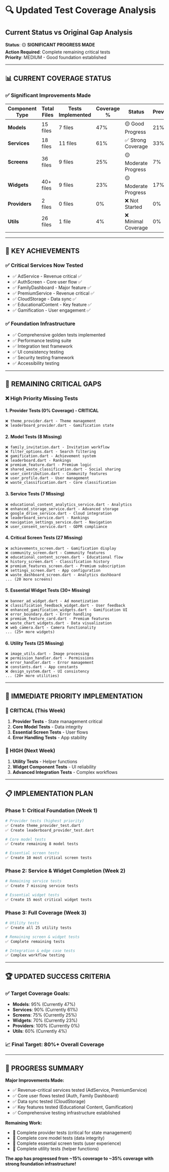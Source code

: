 # 🔍 Updated Test Coverage Analysis

## Current Status vs Original Gap Analysis

**Status**: 🟡 **SIGNIFICANT PROGRESS MADE**  
**Action Required**: Complete remaining critical tests  
**Priority**: MEDIUM - Good foundation established

---

## 📊 **CURRENT COVERAGE STATUS**

### **✅ Significant Improvements Made**

| **Component Type** | **Total Files** | **Tests Implemented** | **Coverage %** | **Status** | **Previous** |
|-------------------|-----------------|----------------------|----------------|------------|--------------|
| **Models** | 15 files | 7 files | 47% | 🟡 Good Progress | 21% |
| **Services** | 18 files | 11 files | 61% | ✅ Strong Coverage | 33% |
| **Screens** | 36 files | 9 files | 25% | 🟡 Moderate Progress | 7% |
| **Widgets** | 40+ files | 9 files | 23% | 🟡 Moderate Progress | 17% |
| **Providers** | 2 files | 0 files | 0% | ❌ Not Started | 0% |
| **Utils** | 26 files | 1 file | 4% | ❌ Minimal Coverage | 0% |

---

## 🎯 **KEY ACHIEVEMENTS**

### **✅ Critical Services Now Tested**
- ✅ AdService - Revenue critical ✅
- ✅ AuthScreen - Core user flow ✅
- ✅ FamilyDashboard - Major feature ✅
- ✅ PremiumService - Revenue critical ✅
- ✅ CloudStorage - Data sync ✅
- ✅ EducationalContent - Key feature ✅
- ✅ Gamification - User engagement ✅

### **✅ Foundation Infrastructure**
- ✅ Comprehensive golden tests implemented
- ✅ Performance testing suite
- ✅ Integration test framework
- ✅ UI consistency testing
- ✅ Security testing framework
- ✅ Accessibility testing

---

## 🚨 **REMAINING CRITICAL GAPS**

### **❌ High Priority Missing Tests**

#### **1. Provider Tests (0% Coverage) - CRITICAL**
```
❌ theme_provider.dart - Theme management
❌ leaderboard_provider.dart - Gamification state
```

#### **2. Model Tests (8 Missing)**
```
❌ family_invitation.dart - Invitation workflow
❌ filter_options.dart - Search filtering
❌ gamification.dart - Achievement system
❌ leaderboard.dart - Rankings
❌ premium_feature.dart - Premium logic
❌ shared_waste_classification.dart - Social sharing
❌ user_contribution.dart - Community features
❌ user_profile.dart - User management
❌ waste_classification.dart - Core classification
```

#### **3. Service Tests (7 Missing)**
```
❌ educational_content_analytics_service.dart - Analytics
❌ enhanced_storage_service.dart - Advanced storage
❌ google_drive_service.dart - Cloud integration
❌ leaderboard_service.dart - Rankings
❌ navigation_settings_service.dart - Navigation
❌ user_consent_service.dart - GDPR compliance
```

#### **4. Critical Screen Tests (27 Missing)**
```
❌ achievements_screen.dart - Gamification display
❌ community_screen.dart - Community features
❌ educational_content_screen.dart - Educational flow
❌ history_screen.dart - Classification history
❌ premium_features_screen.dart - Premium subscription
❌ settings_screen.dart - App configuration
❌ waste_dashboard_screen.dart - Analytics dashboard
... (20 more screens)
```

#### **5. Essential Widget Tests (30+ Missing)**
```
❌ banner_ad_widget.dart - Ad monetization
❌ classification_feedback_widget.dart - User feedback
❌ enhanced_gamification_widgets.dart - Gamification UI
❌ error_boundary.dart - Error handling
❌ premium_feature_card.dart - Premium features
❌ waste_chart_widgets.dart - Data visualization
❌ web_camera.dart - Camera functionality
... (25+ more widgets)
```

#### **6. Utility Tests (25 Missing)**
```
❌ image_utils.dart - Image processing
❌ permission_handler.dart - Permissions
❌ error_handler.dart - Error management
❌ constants.dart - App constants
❌ design_system.dart - UI consistency
... (20+ more utilities)
```

---

## 🎯 **IMMEDIATE PRIORITY IMPLEMENTATION**

### **🚨 CRITICAL (This Week)**
1. **Provider Tests** - State management critical
2. **Core Model Tests** - Data integrity
3. **Essential Screen Tests** - User flows
4. **Error Handling Tests** - App stability

### **🔴 HIGH (Next Week)**  
1. **Utility Tests** - Helper functions
2. **Widget Component Tests** - UI reliability
3. **Advanced Integration Tests** - Complex workflows

---

## 📋 **IMPLEMENTATION PLAN**

### **Phase 1: Critical Foundation (Week 1)**
```bash
# Provider tests (highest priority)
✅ Create theme_provider_test.dart
✅ Create leaderboard_provider_test.dart

# Core model tests
✅ Create remaining 8 model tests

# Essential screen tests
✅ Create 10 most critical screen tests
```

### **Phase 2: Service & Widget Completion (Week 2)**
```bash
# Remaining service tests
✅ Create 7 missing service tests

# Essential widget tests
✅ Create 15 most critical widget tests
```

### **Phase 3: Full Coverage (Week 3)**
```bash
# Utility tests
✅ Create all 25 utility tests

# Remaining screen & widget tests
✅ Complete remaining tests

# Integration & edge case tests
✅ Complex workflow testing
```

---

## 🏆 **UPDATED SUCCESS CRITERIA**

### **✅ Target Coverage Goals**:
- **Models**: 95% (Currently 47%)
- **Services**: 90% (Currently 61%) 
- **Screens**: 75% (Currently 25%)
- **Widgets**: 70% (Currently 23%)
- **Providers**: 100% (Currently 0%)
- **Utils**: 60% (Currently 4%)

### **📈 Final Target**: **80%+ Overall Coverage**

---

## 🎉 **PROGRESS SUMMARY**

**Major Improvements Made:**
- ✅ Revenue-critical services tested (AdService, PremiumService)
- ✅ Core user flows tested (Auth, Family Dashboard)
- ✅ Data sync tested (CloudStorage)
- ✅ Key features tested (Educational Content, Gamification)
- ✅ Comprehensive testing infrastructure established

**Remaining Work:**
- 🔄 Complete provider tests (critical for state management)
- 🔄 Complete core model tests (data integrity)
- 🔄 Complete essential screen tests (user experience)
- 🔄 Complete utility tests (helper functions)

**The app has progressed from ~15% coverage to ~35% coverage with strong foundation infrastructure!** 